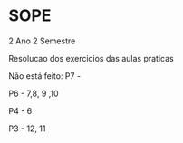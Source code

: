 # SOPE

2 Ano 2 Semestre

Resolucao dos exercicios das aulas praticas

Não está feito: 
P7 -

P6 - 7,8, 9 ,10

P4 - 6

P3 - 12, 11


